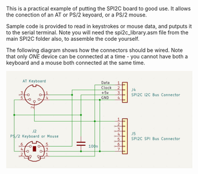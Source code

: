 This is a practical example of putting the SPI2C board to good use. It allows the conection of an AT or PS/2 keyoard, or a PS/2 mouse.

Sample code is provided to read in keystrokes or mouse data, and putputs it to the serial terminal. Note you will need the spi2c_library.asm file from the main SPI2C folder also, to assemble the code yourself.

The following diagram shows how the connectors should be wired. Note that only *ONE* device can be connected at a time - you cannot have both a keyboard and a mouse both connected at the same time.

![Connector Schematic](Connector%20Schematic.jpg)
